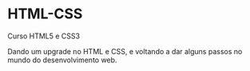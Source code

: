 # HTML-CSS
Curso HTML5 e CSS3

Dando um upgrade no HTML e CSS, e voltando a dar alguns passos no mundo do desenvolvimento web.
